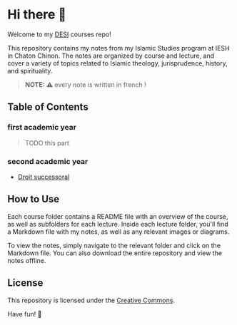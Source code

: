 # Hi there 👋

Welcome to my [DESI][desi-course] courses repo!

This repository contains my notes from my Islamic Studies program at IESH in Chaton Chinon. The notes are organized by course and lecture, and cover a variety of topics related to Islamic theology, jurisprudence, history, and spirituality.

> **NOTE:** ⚠️ every note is written in french !

## Table of Contents

### first academic year

> TODO this part

### second academic year

- [Droit successoral](#)

## How to Use
Each course folder contains a README file with an overview of the course, as well as subfolders for each lecture. Inside each lecture folder, you'll find a Markdown file with my notes, as well as any relevant images or diagrams.

To view the notes, simply navigate to the relevant folder and click on the Markdown file. You can also download the entire repository and view the notes offline.

## License
This repository is licensed under the [Creative Commons](LICENSE).

Have fun! 🎉 

[desi-course]: https://iesh.fr/formation-a-distance/etudes-superieurs-islamiques/ "desi course link"
